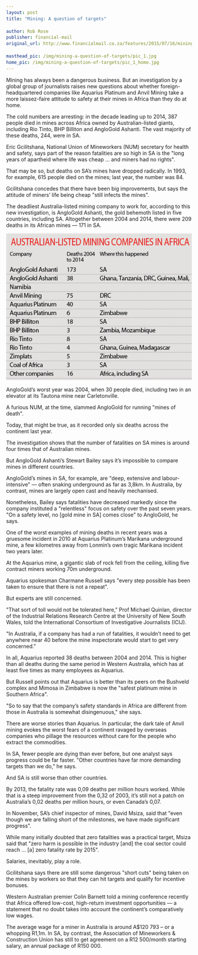 ```yaml
---
layout: post
title: "Mining: A question of targets"

author: Rob Rose
publisher: financial-mail
original_url: http://www.financialmail.co.za/features/2015/07/16/mining-a-question-of-targets

masthead_pic: /img/mining-a-question-of-targets/pic_1.jpg
home_pic: /img/mining-a-question-of-targets/pic_1_home.jpg
---
```


<span class="drop-cap">M</span>ining has always been a dangerous business. But an investigation by a global group of journalists raises new questions about whether foreign-headquartered companies like Aquarius Platinum and Anvil Mining take a more laissez-faire attitude to safety at their mines in Africa than they do at home.

The cold numbers are arresting: in the decade leading up to 2014, 387 people died in mines across Africa owned by Australian-listed giants, including Rio Tinto, BHP Billiton and AngloGold Ashanti. The vast majority of these deaths, 244, were in SA.

Eric Gcilitshana, National Union of Mineworkers (NUM) secretary for health and safety, says part of the reason fatalities are so high in SA is the "long years of apartheid where life was cheap ... and miners had no rights".

That may be so, but deaths on SA’s mines have dropped radically. In 1993, for example, 615 people died on the mines; last year, the number was 84.

Gcilitshana concedes that there have been big improvements, but says the attitude of miners’ life being cheap "still infects the mines".

The deadliest Australia-listed mining company to work for, according to this new investigation, is AngloGold Ashanti, the gold behemoth listed in five countries, including SA. Altogether between 2004 and 2014, there were 209 deaths in its African mines — 171 in SA.

<img src="/img/mining-a-question-of-targets/pic_2.png" class="img-responsive"/>

AngloGold’s worst year was 2004, when 30 people died, including two in an elevator at its Tautona mine near Carletonville.

A furious NUM, at the time, slammed AngloGold for running "mines of death".

Today, that might be true, as it recorded only six deaths across the continent last year.

The investigation shows that the number of fatalities on SA mines is around four times that of Australian mines.

But AngloGold Ashanti’s Stewart Bailey says it’s impossible to compare mines in different countries.

AngloGold’s mines in SA, for example, are "deep, extensive and labour-intensive" — often snaking underground as far as 3,8km. In Australia, by contrast, mines are largely open cast and heavily mechanised.

Nonetheless, Bailey says fatalities have decreased markedly since the company instituted a "relentless" focus on safety over the past seven years. "On a safety level, no [gold mine in SA] comes close" to AngloGold, he says.

One of the worst examples of mining deaths in recent years was a gruesome incident in 2010 at Aquarius Platinum’s Marikana underground mine, a few kilometres away from Lonmin’s own tragic Marikana incident two years later.

At the Aquarius mine, a gigantic slab of rock fell from the ceiling, killing five contract miners working 70m underground.

Aquarius spokesman Charmane Russell says "every step possible has been taken to ensure that there is not a repeat".

But experts are still concerned.

"That sort of toll would not be tolerated here," Prof Michael Quinlan, director of the Industrial Relations Research Centre at the University of New South Wales, told the International Consortium of Investigative Journalists (ICIJ).

"In Australia, if a company has had a run of fatalities, it wouldn’t need to get anywhere near 40 before the mine inspectorate would start to get very concerned."

In all, Aquarius reported 38 deaths between 2004 and 2014. This is higher than all deaths during the same period in Western Australia, which has at least five times as many employees as Aquarius.

But Russell points out that Aquarius is better than its peers on the Bushveld complex and Mimosa in Zimbabwe is now the "safest platinum mine in Southern Africa".

"So to say that the company’s safety standards in Africa are different from those in Australia is somewhat disingenuous," she says.

There are worse stories than Aquarius. In particular, the dark tale of Anvil mining evokes the worst fears of a continent ravaged by overseas companies who pillage the resources without care for the people who extract the commodities.

In SA, fewer people are dying than ever before, but one analyst says progress could be far faster. "Other countries have far more demanding targets than we do," he says.

And SA is still worse than other countries.

By 2013, the fatality rate was 0,09 deaths per million hours worked. While that is a steep improvement from the 0,32 of 2003, it’s still not a patch on Australia’s 0,02 deaths per million hours, or even Canada’s 0,07.

In November, SA’s chief inspector of mines, David Msiza, said that "even though we are falling short of the milestones, we have made significant progress".

While many initially doubted that zero fatalities was a practical target, Msiza said that "zero harm is possible in the industry [and] the coal sector could reach ... [a] zero fatality rate by 2015".

Salaries, inevitably, play a role.

Gcilitshana says there are still some dangerous "short cuts" being taken on the mines by workers so that they can hit targets and qualify for incentive bonuses.

Western Australian premier Colin Barnett told a mining conference recently that Africa offered low-cost, high-return investment opportunities — a statement that no doubt takes into account the continent’s comparatively low wages.

The average wage for a miner in Australia is around A$120 793 – or a whopping R1,1m. In SA, by contrast, the Association of Mineworkers & Construction Union has still to get agreement on a R12 500/month starting salary, an annual package of R150 000.
